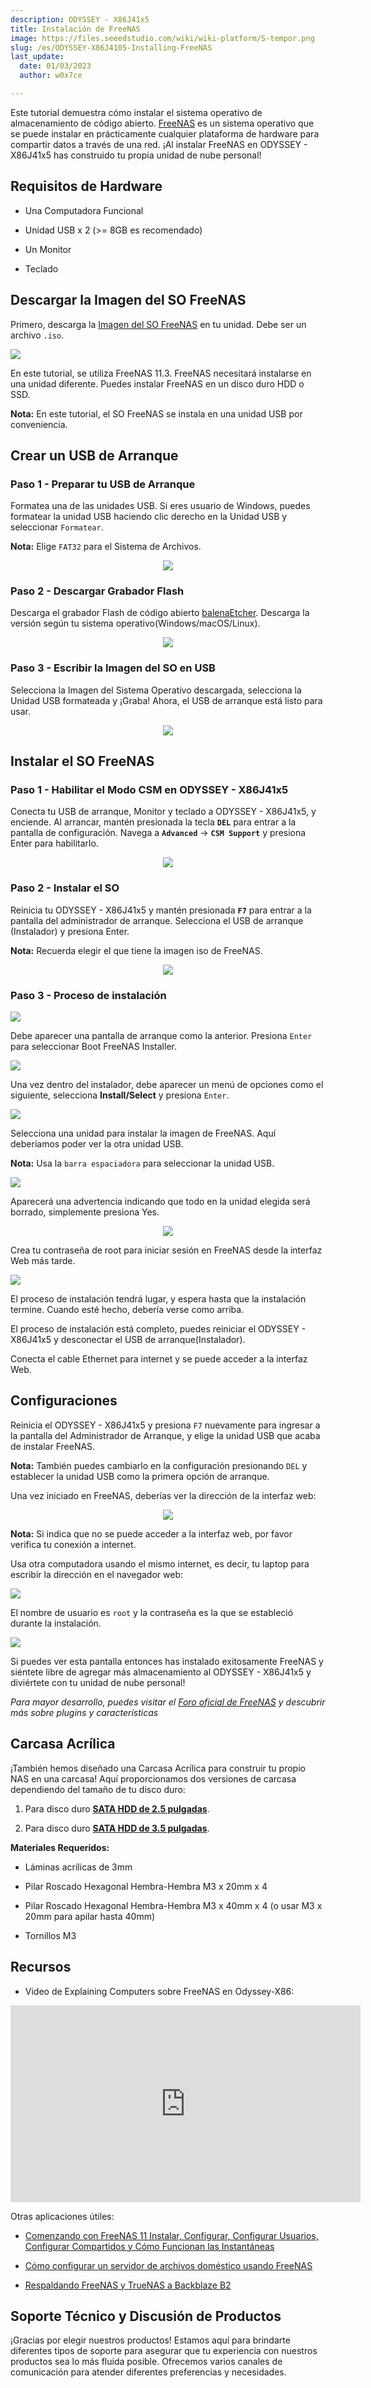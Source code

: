 ```yaml
---
description: ODYSSEY - X86J41x5
title: Instalación de FreeNAS
image: https://files.seeedstudio.com/wiki/wiki-platform/S-tempor.png
slug: /es/ODYSSEY-X86J4105-Installing-FreeNAS
last_update:
  date: 01/03/2023
  author: w0x7ce

---
```


<!-- ---
name: ODYSSEY - X86J4105
category: ODYSSEY
bzurl: https://www.seeedstudio.com/ODYSSEY-X86J4105800-p-4445.html
wikiurl: https://wiki.seeedstudio.com/es/ODYSSEY-X86J4105-Installing-FreeNAS/
sku: 102110399
--- -->

Este tutorial demuestra cómo instalar el sistema operativo de almacenamiento de código abierto. [FreeNAS](https://www.freenas.org/) es un sistema operativo que se puede instalar en prácticamente cualquier plataforma de hardware para compartir datos a través de una red. ¡Al instalar FreeNAS en ODYSSEY - X86J41x5 has construido tu propia unidad de nube personal!

## Requisitos de Hardware

- Una Computadora Funcional

- Unidad USB x 2 (>= 8GB es recomendado)

- Un Monitor

- Teclado

## Descargar la Imagen del SO FreeNAS

Primero, descarga la [Imagen del SO FreeNAS](https://www.freenas.org/download-freenas-release/) en tu unidad. Debe ser un archivo `.iso`.

![](https://files.seeedstudio.com/wiki/ODYSSEY-X86J4105864/img/FreeNAS/FreeNAS-download.jpg)

En este tutorial, se utiliza FreeNAS 11.3. FreeNAS necesitará instalarse en una unidad diferente. Puedes instalar FreeNAS en un disco duro HDD o SSD.

**Nota:** En este tutorial, el SO FreeNAS se instala en una unidad USB por conveniencia.

## Crear un USB de Arranque

### Paso 1 - Preparar tu USB de Arranque

Formatea una de las unidades USB. Si eres usuario de Windows, puedes formatear la unidad USB haciendo clic derecho en la Unidad USB y seleccionar `Formatear`.

**Nota:** Elige `FAT32` para el Sistema de Archivos.

<div align="center"><img width="{450}" src="https://files.seeedstudio.com/wiki/ODYSSEY-X86J4105864/img/InstallingOS/formatUSB.png" /></div>

### Paso 2 - Descargar Grabador Flash

Descarga el grabador Flash de código abierto [balenaEtcher](https://www.balena.io/etcher/). Descarga la versión según tu sistema operativo(Windows/macOS/Linux).

<div align="center"><img width="{500}" src="https://files.seeedstudio.com/wiki/ODYSSEY-X86J4105864/img/InstallingOS/etcher.jpg" /></div>

### Paso 3 - Escribir la Imagen del SO en USB

Selecciona la Imagen del Sistema Operativo descargada, selecciona la Unidad USB formateada y ¡Graba! Ahora, el USB de arranque está listo para usar.

<div align="center"><img width="{500}" src="https://files.seeedstudio.com/wiki/ODYSSEY-X86J4105864/img/InstallingOS/etcherDone.png" /></div>

## Instalar el SO FreeNAS

### Paso 1 - Habilitar el Modo CSM en ODYSSEY - X86J41x5

Conecta tu USB de arranque, Monitor y teclado a ODYSSEY - X86J41x5, y enciende. Al arrancar, mantén presionada la tecla **`DEL`** para entrar a la pantalla de configuración. Navega a **`Advanced`** -> **`CSM Support`** y presiona Enter para habilitarlo.

<div align="center"><img src="https://files.seeedstudio.com/wiki/ODYSSEY-X86J4105864/img/OpenWRT/biosSetting.jpg" /></div>

### Paso 2 - Instalar el SO

Reinicia tu ODYSSEY - X86J41x5 y mantén presionada **`F7`** para entrar a la pantalla del administrador de arranque. Selecciona el USB de arranque (Instalador) y presiona Enter.

**Nota:** Recuerda elegir el que tiene la imagen iso de FreeNAS.

<div align="center"><img width={400} src="https://files.seeedstudio.com/wiki/ODYSSEY-X86J4105864/img/OpenWRT/biosSetup.jpg" /></div>

### Paso 3 - Proceso de instalación

![](https://files.seeedstudio.com/wiki/ODYSSEY-X86J4105864/img/FreeNAS/FreeNAS-boot.jpg)

Debe aparecer una pantalla de arranque como la anterior. Presiona `Enter` para seleccionar Boot FreeNAS Installer.

![](https://files.seeedstudio.com/wiki/ODYSSEY-X86J4105864/img/FreeNAS/FreeNAS-option.jpg)

Una vez dentro del instalador, debe aparecer un menú de opciones como el siguiente, selecciona **Install/Select** y presiona `Enter`.

![](https://files.seeedstudio.com/wiki/ODYSSEY-X86J4105864/img/FreeNAS/FreeNAS-drive.jpg)

Selecciona una unidad para instalar la imagen de FreeNAS. Aquí deberíamos poder ver la otra unidad USB.

**Nota:** Usa la `barra espaciadora` para seleccionar la unidad USB.

![](https://files.seeedstudio.com/wiki/ODYSSEY-X86J4105864/img/FreeNAS/FreeNAS-warning.jpg)

Aparecerá una advertencia indicando que todo en la unidad elegida será borrado, simplemente presiona Yes.

<div align="center"><img src="https://files.seeedstudio.com/wiki/ODYSSEY-X86J4105864/img/FreeNAS/FreeNAS-pw.jpg" /></div>

Crea tu contraseña de root para iniciar sesión en FreeNAS desde la interfaz Web más tarde.

![](https://files.seeedstudio.com/wiki/ODYSSEY-X86J4105864/img/FreeNAS/FreeNAS-complete.jpg)

El proceso de instalación tendrá lugar, y espera hasta que la instalación termine. Cuando esté hecho, debería verse como arriba.

El proceso de instalación está completo, puedes reiniciar el ODYSSEY - X86J41x5 y desconectar el USB de arranque(Instalador).

Conecta el cable Ethernet para internet y se puede acceder a la interfaz Web.

## Configuraciones

Reinicia el ODYSSEY - X86J41x5 y presiona `F7` nuevamente para ingresar a la pantalla del Administrador de Arranque, y elige la unidad USB que acaba de instalar FreeNAS.

**Nota:** También puedes cambiarlo en la configuración presionando `DEL` y establecer la unidad USB como la primera opción de arranque.

Una vez iniciado en FreeNAS, deberías ver la dirección de la interfaz web:

<div align="center"><img src="https://files.seeedstudio.com/wiki/ODYSSEY-X86J4105864/img/FreeNAS/FreeNAS-bootcomplete.jpg" /></div>

**Nota:** Si indica que no se puede acceder a la interfaz web, por favor verifica tu conexión a internet.

Usa otra computadora usando el mismo internet, es decir, tu laptop para escribir la dirección en el navegador web:

![](https://files.seeedstudio.com/wiki/ODYSSEY-X86J4105864/img/FreeNAS/FreeNAS-web1.jpg)

El nombre de usuario es `root` y la contraseña es la que se estableció durante la instalación.

![](https://files.seeedstudio.com/wiki/ODYSSEY-X86J4105864/img/FreeNAS/FreeNAS-web2.jpg)

Si puedes ver esta pantalla entonces has instalado exitosamente FreeNAS y siéntete libre de agregar más almacenamiento al ODYSSEY - X86J41x5 y diviértete con tu unidad de nube personal!

*Para mayor desarrollo, puedes visitar el [Foro oficial de FreeNAS](https://www.ixsystems.com/community/?__hstc=54333623.367bb0a280861850367fe7c0081ee5de.1582628751612.1582693495900.1582699340011.3&__hssc=54333623.1.1582699340011&__hsfp=3609375136) y descubrir más sobre plugins y características*

## Carcasa Acrílica

¡También hemos diseñado una Carcasa Acrílica para construir tu propio NAS en una carcasa! Aquí proporcionamos dos versiones de carcasa dependiendo del tamaño de tu disco duro:

1. Para disco duro [**SATA HDD de 2.5 pulgadas**](https://files.seeedstudio.com/wiki/ODYSSEY-X86J4105864/Documents/J4105-2.5.dwg).

2. Para disco duro [**SATA HDD de 3.5 pulgadas**](https://files.seeedstudio.com/wiki/ODYSSEY-X86J4105864/Documents/J4105-3.5.dwg).

**Materiales Requeridos:**

- Láminas acrílicas de 3mm

- Pilar Roscado Hexagonal Hembra-Hembra M3 x 20mm x 4

- Pilar Roscado Hexagonal Hembra-Hembra M3 x 40mm x 4 (o usar M3 x 20mm para apilar hasta 40mm)

- Tornillos M3

## Recursos

- Video de Explaining Computers sobre FreeNAS en Odyssey-X86:

<iframe width="560" height="315" src="https://www.youtube.com/embed/qyz91Q_JrBc" frameborder="0" allow="accelerometer; autoplay; encrypted-media; gyroscope; picture-in-picture" allowfullscreen></iframe>

Otras aplicaciones útiles:

- [Comenzando con FreeNAS 11 Instalar, Configurar, Configurar Usuarios, Configurar Compartidos y Cómo Funcionan las Instantáneas](https://www.youtube.com/watch?v=sMZ-s8wHkHw&list=PLMeX7dgR89SvzGW0eumZuP_LAeBGEDnBb&index=11)

- [Cómo configurar un servidor de archivos doméstico usando FreeNAS](https://www.windowscentral.com/how-to-set-up-freenas-home-file-server)

- [Respaldando FreeNAS y TrueNAS a Backblaze B2](https://www.backblaze.com/blog/how-to-setup-freenas-cloud-storage/)

## Soporte Técnico y Discusión de Productos

¡Gracias por elegir nuestros productos! Estamos aquí para brindarte diferentes tipos de soporte para asegurar que tu experiencia con nuestros productos sea lo más fluida posible. Ofrecemos varios canales de comunicación para atender diferentes preferencias y necesidades.

<div class="button_tech_support_container">
<a href="https://forum.seeedstudio.com/" class="button_forum"></a> 
<a href="https://www.seeedstudio.com/contacts" class="button_email"></a>
</div>

<div class="button_tech_support_container">
<a href="https://discord.gg/eWkprNDMU7" class="button_discord"></a> 
<a href="https://github.com/Seeed-Studio/wiki-documents/discussions/69" class="button_discussion"></a>
</div>
